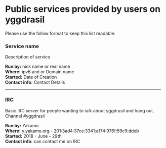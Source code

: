 # Public services provided by users on yggdrasil

Please use the follow format to keep this list readable:   

### Service name
Description of service  

__Run by:__ nick name or real name  
__Where:__ ipv6 and or Domain name  
__Started:__ Date of Creation  
__Contact info:__ Contact Details  

----------------------------------------------------------------

### IRC
Basic IRC server for people wanting to talk about yggdrasil and hang out.  
Channel #yggdrasil  

__Run by:__ Yakamo  
__Where:__ y.yakamo.org - 201:3ad4:37ce:3341:af74:976f:59c9:ddeb  
__Started:__ 2018 - June - 29th  
__Contact info:__ can contact me on IRC  
